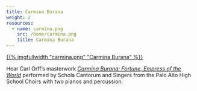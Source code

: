 ```yaml
---
title: Carmina Burana
weight: 2
resources:
  - name: carmina.png
    src: /home/carmina.png
    title: Carmina Burana
---
```


<a href="/concerts/carmina">{{% imgfullwidth "carmina.png" "Carmina Burana" %}}</a>

Hear Carl Orff&rsquo;s masterwork <a href="/concerts/carmina">_Carmina Burana&colon; Fortune, Empress of the World_</a> performed by Schola Cantorum and Singers from the Palo Alto High School Choirs with two pianos and percussion.
